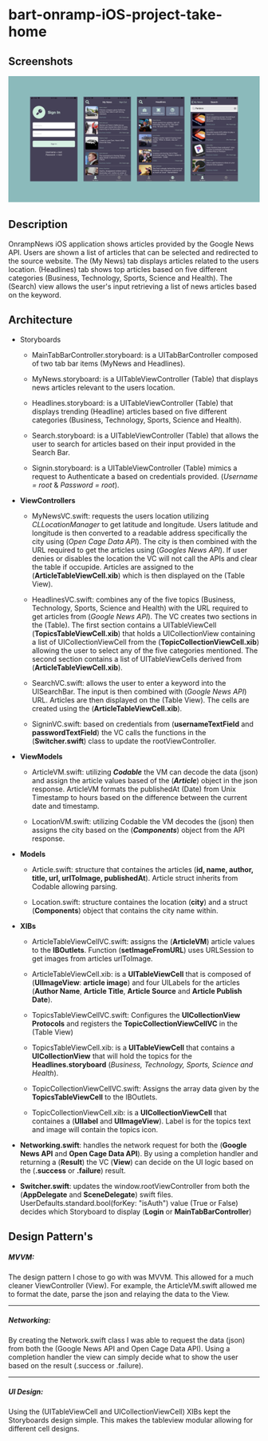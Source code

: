 # bart-onramp-iOS-project-take-home

## Screenshots
![](Screenshots/app-screenshots.png)

## Description
OnrampNews iOS application shows articles provided by the Google News API. Users are shown a list of articles that can be selected and redirected to the source website. The (My News) tab displays articles related to the users location. (Headlines) tab shows top articles based on five different categories (Business, Technology, Sports, Science and Health). The (Search) view allows the user's input retrieving a list of news articles based on the keyword.

## Architecture

- Storyboards
	- MainTabBarController.storyboard: is a UITabBarController composed of two tab bar items (MyNews and Headlines).

	- MyNews.storyboard: is a UITableViewController (Table) that displays news articles relevant to the users location.

	- Headlines.storyboard: is a UITableViewController (Table) that displays trending (Headline) articles based on five different categories (Business, Technology, Sports, Science and Health).

	- Search.storyboard: is a UITableViewController (Table) that allows the user to search for articles based on their input provided in the Search Bar.

	- Signin.storyboard: is a UITableViewController (Table) mimics a request to Authenticate a based on credentials provided. (*Username = root* & *Password = root*).

- **ViewControllers**
	- MyNewsVC.swift: requests the users location utilizing *CLLocationManager* to get latitude and longitude. Users latitude and longitude is then converted to a readable address specifically the city using (*Open Cage Data API*). The city is then combined with the URL required to get the articles using (*Googles News API*). If user denies or disables the location the VC will not call the APIs and clear the table if occupide. Articles are assigned to the (**ArticleTableViewCell.xib**) which is then displayed on the (Table View).

	- HeadlinesVC.swift: combines any of the five topics (Business, Technology, Sports, Science and Health) with the URL required to get articles from (*Google News API*). The VC creates two sections in the (Table). The first section contains a UITableViewCell (**TopicsTableViewCell.xib**) that holds a UICollectionView containing a list of UICollectionViewCell from the (**TopicCollectionViewCell.xib**) allowing the user to select any of the five categories mentioned. The second section contains a list of UITableViewCells derived from (**ArticleTableViewCell.xib**).

	- SearchVC.swift: allows the user to enter a keyword into the UISearchBar. The input is then combined with (*Google News API*) URL. Articles are then displayed on the (Table View). The cells are created using the (**ArticleTableViewCell.xib**).

	- SigninVC.swift: based on credentials from (**usernameTextField** and **passwordTextField**) the VC calls the functions in the (**Switcher.swift**) class to update the rootViewController.

- **ViewModels**
	- ArticleVM.swift: utilizing ***Codable*** the VM can decode the data (json) and assign the article values based of the (***Article***) object in the json response. ArticleVM formats the publishedAt (Date) from Unix Timestamp to hours based on the difference between the current date and timestamp.
	
	- LocationVM.swift: utilizing Codable the VM decodes the (json) then assigns the city based on the (***Components***) object from the API response.

- **Models**
	- Article.swift: structure that containes the articles (**id, name, author, title, url, urlToImage, publishedAt**). Article struct inherits from Codable allowing parsing.

	- Location.swift: structure containes the location (**city**) and a struct (**Components**) object that contains the city name within.

- **XIBs**
	- ArticleTableViewCellVC.swift: assigns the (**ArticleVM**) article values to the **IBOutlets**. Function (**setImageFromURL**) uses URLSession to get images from articles urlToImage.

	- ArticleTableViewCell.xib: is a **UITableViewCell** that is composed of (**UIImageView**: **article image**) and four UILabels for the articles (**Author Name**, **Article Title**, **Article Source** and **Article Publish Date**).

	- TopicsTableViewCellVC.swift: Configures the **UICollectionView Protocols** and registers the **TopicCollectionViewCellVC** in the (Table View)

	- TopicsTableViewCell.xib: is a  **UITableViewCell** that contains a **UICollectionView** that will hold the topics for the **Headlines.storyboard** (*Business, Technology, Sports, Science and Health*).

	- TopicCollectionViewCellVC.swift: Assigns the array data given by the **TopicsTableViewCell** to the IBOutlets.

	- TopicCollectionViewCell.xib: is a **UICollectionViewCell** that containes a (**UIlabel** and **UIImageView**). Label is for the topics text  and image will contain the topics icon.

- **Networking.swift**: handles the network request for  both the (**Google News API** and **Open Cage Data API**). By using a completion handler and returning a (**Result**) the VC (**View**) can decide on the UI logic based on the (**.success** or **.failure**) result.

- **Switcher.swift**: updates the window.rootViewController from both the (**AppDelegate** and **SceneDelegate**) swift files. UserDefaults.standard.bool(forKey: "isAuth") value (True or False) decides which Storyboard to display (**Login** or **MainTabBarController**)

## Design Pattern's
##### MVVM:
The design pattern I chose to go with was MVVM. This allowed for a much cleaner ViewController (View). For example, the ArticleVM.swift allowed me to format the date, parse the json and relaying the data to the View.

---
##### Networking:
By creating the Network.swift class I was able to request the data (json) from both the (Google News API and Open Cage Data API). Using a completion handler the view can simply decide what to show the user based on the result (.success or .failure).

---
##### UI Design:
Using the (UITableViewCell and UICollectionViewCell) XIBs kept the Storyboards design simple. This makes the tableview modular allowing for different cell designs.
